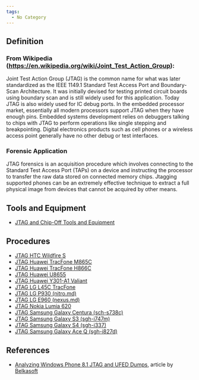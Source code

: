 ```yaml
---
tags:
  - No Category
---
```

## Definition

### From Wikipedia ([<https://en.wikipedia.org/wiki/Joint_Test_Action_Group>](http://en.wikipedia.org/wiki/Joint_Test_Action_Group)):

Joint Test Action Group (JTAG) is the common name for what was later
standardized as the IEEE 1149.1 Standard Test Access Port and
Boundary-Scan Architecture. It was initially devised for testing printed
circuit boards using boundary scan and is still widely used for this
application. Today JTAG is also widely used for IC debug ports. In the
embedded processor market, essentially all modern processors support
JTAG when they have enough pins. Embedded systems development relies on
debuggers talking to chips with JTAG to perform operations like single
stepping and breakpointing. Digital electronics products such as cell
phones or a wireless access point generally have no other debug or test
interfaces.

### Forensic Application

JTAG forensics is an acquisition procedure which involves connecting to
the Standard Test Access Port (TAPs) on a device and instructing the
processor to transfer the raw data stored on connected memory chips.
Jtagging supported phones can be an extremely effective technique to
extract a full physical image from devices that cannot be acquired by
other means.

## Tools and Equipment

* [JTAG and Chip-Off Tools and Equipment](jtag_and_chip-off_tools_and_equipment.md)

## Procedures

* [JTAG HTC Wildfire S](jtag_htc_wildfire_s.md)
* [JTAG Huawei TracFone M865C](jtag_huawei_tracfone_m865c.md)
* [JTAG Huawei TracFone H866C](jtag_huawei_tracfone_h866c.md)
* [JTAG Huawei U8655](jtag_huawei_u8655.md)
* [JTAG Huawei Y301-A1 Valiant](jtag_huawei_y301-a1_valiant.md)
* [JTAG LG L45C TracFone](jtag_lg_l45c_tracfone.md)
* [JTAG LG P930 (nitro.md)](jtag_lg_p930_(nitro_hd).md)
* [JTAG LG E960 (nexus.md)](jtag_lg_e960_(nexus_4).md)
* [JTAG Nokia Lumia 620](jtag_nokia_lumia_620.md)
* [JTAG Samsung Galaxy Centura (sch-s738c)](jtag_samsung_galaxy_centura_(sch-s738c).md)
* [JTAG Samsung Galaxy S3 (sgh-i747m)](jtag_samsung_galaxy_s3_(sgh-i747m).md)
* [JTAG Samsung Galaxy S4 (sgh-i337)](jtag_samsung_galaxy_s4_(sgh-i337).md)
* [JTAG Samsung Galaxy Ace Q (sgh-i827d)](jtag_samsung_galaxy_ace_q_(sgh-i827d).md)

## References

* [Analyzing Windows Phone 8.1 JTAG and UFED Dumps](http://belkasoft.com/en/jtag-analysis),
  article by [Belkasoft](belkasoft.md)
